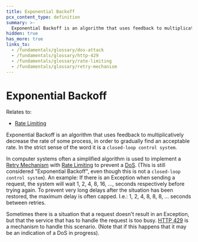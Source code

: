 ```yaml
---
title: Exponential Backoff
pcx_content_type: definition
summary: >-
  Exponential Backoff is an algorithm that uses feedback to multiplicatively decrease the rate of some process, in order to gradually find an acceptable rate. It is also applied to [Retry Mechanisms](/fundamentals/glossary/#retry-mechanism).
hidden: true
has_more: true
links_to:
  - /fundamentals/glossary/dos-attack
  - /fundamentals/glossary/http-429
  - /fundamentals/glossary/rate-limiting
  - /fundamentals/glossary/retry-mechanism
---
```


# Exponential Backoff

Relates to:

- [Rate Limiting](/fundamentals/glossary/rate-limiting)

Exponential Backoff is an algorithm that uses feedback to multiplicatively decrease the rate of some process, in order to gradually find an acceptable rate. In the strict sense of the word it is a `closed-loop control system`.

In computer systems often a simplified algorithm is used to implement a [Retry Mechanism](/fundamentals/glossary/retry-mechanism) with [Rate Limiting](/fundamentals/glossary/rate-limiting) to prevent a [DoS](/fundamentals/glossary/dos-attack). (This is still considered "Exponential Backoff", even though this is not a `closed-loop control system`). An example: If there is an Exception when sending a request, the system will wait 1, 2, 4, 8, 16, ..., seconds respectively before trying again. To prevent very long delays after the situation has been restored, the maximum delay is often capped. I.e.: 1, 2, 4, 8, 8, 8, ... seconds between retries.

Sometimes there is a situation that a request doesn't result in an Exception, but that the service that has to handle the request is too busy. [HTTP 429](/fundamentals/glossary/http-429) is a mechanism to handle this scenario. (Note that if this happens that it may be an indication of a DoS in progress).
